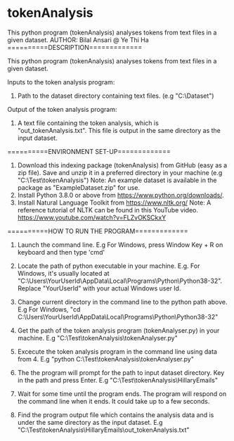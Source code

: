 # tokenAnalysis
This python program (tokenAnalysis) analyses tokens from text files in a given dataset.
AUTHOR: Bilal Ansari @ Ye Thi Ha
==========DESCRIPTION=============

This python program (tokenAnalysis) analyses tokens from text files in a given dataset.

Inputs to the token analysis program: 
1. Path to the dataset directory containing text files. (e.g "C:\Dataset")

Output of the token analysis program:
1. A text file containing the token analysis, which is "out_tokenAnalysis.txt". This file is output in the same directory as the input dataset.

==========ENVIRONMENT SET-UP=============
1. Download this indexing package (tokenAnalysis) from GitHub (easy as a zip file). Save and unzip it in a preferred directory in your machine (e.g "C:\Test\tokenAnalysis")
Note: An example dataset is available in the package as "ExampleDataset.zip" for use.
2. Install Python 3.8.0 or above from https://www.python.org/downloads/.
3. Install Natural Language Toolkit from https://www.nltk.org/
Note: A reference tutorial of NLTK can be found in this YouTube video. https://www.youtube.com/watch?v=FLZvOKSCkxY


==========HOW TO RUN THE PROGRAM=============
1. Launch the command line. 
E.g For Windows, press Window Key + R on keyboard and then type 'cmd'

2. Locate the path of python executable in your machine. 
E.g. For Windows, it's usually located at "C:\Users\YourUserId\AppData\Local\Programs\Python\Python38-32". Replace "YourUserId" with your actual Windows user Id.

3. Change current directory in the command line to the python path above.
E.g For Windows, "cd C:\Users\YourUserId\AppData\Local\Programs\Python\Python38-32"

4. Get the path of the token analysis program (tokenAnalyser.py) in your machine.
E.g "C:\Test\tokenAnalysis\tokenAnalyser.py"

5. Excecute the token analysis program in the command line using data from 4.
E.g "python C:\Test\tokenAnalysis\tokenAnalyser.py"

6. The the program will prompt for the path to input dataset directory. Key in the path and press Enter.
E.g "C:\Test\tokenAnalysis\HillaryEmails"

7. Wait for some time until the program ends. The program will respond on the command line when it ends. It could take up to a few seconds.

8. Find the program output file which contains the analysis data and is under the same directory as the input dataset.
E.g "C:\Test\tokenAnalysis\HillaryEmails\out_tokenAnalysis.txt"
